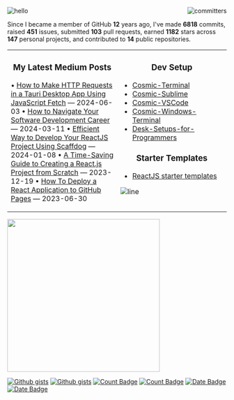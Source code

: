 <!-- “Wisdom tells me I am nothing. Love tells me I am everything. And between the two my life flows.” ― Nisargadatta Maharaj -->

<!-- Continuous Improvement Programme - CIP -->

<div>

<a href="https://user-badge.committers.top/australia/lifeparticle"><img src="https://user-badge.committers.top/australia/lifeparticle.svg" alt="committers" align="right" /></a>

<img src="https://user-images.githubusercontent.com/1612112/213943678-c34cb1a9-94f9-4be0-86dd-8e2227fa4b8c.gif" alt="hello"/>
<!-- https://cyber.dabamos.de/88x31/hell0.gif -->

Since I became a member of GitHub **12** years ago, I've made **6818** commits, raised **451** issues, submitted **103** pull requests, earned **1182** stars across **147** personal projects, and contributed to **14** public repositories.

<table>
<tr>
<td width="50%" valign="top">

<h3 align="center"> My Latest Medium Posts </h3>

<!-- blog starts -->
• [How to Make HTTP Requests in a Tauri Desktop App Using JavaScript Fetch](https://levelup.gitconnected.com/how-to-make-http-requests-in-a-tauri-desktop-app-using-javascript-fetch-0820dc39271b?source=rss-4430950b9342------2) — 2024-06-03
• [How to Navigate Your Software Development Career](https://levelup.gitconnected.com/how-to-navigate-your-software-development-career-b2f05f398672?source=rss-4430950b9342------2) — 2024-03-11
• [Efficient Way to Develop Your ReactJS Project Using Scaffdog](https://levelup.gitconnected.com/efficient-way-to-develop-your-reactjs-project-using-scaffdog-8d7ecddfbd29?source=rss-4430950b9342------2) — 2024-01-08
• [A Time-Saving Guide to Creating a React.js Project from Scratch](https://javascript.plainenglish.io/a-time-saving-guide-to-creating-a-react-js-project-from-scratch-50a8b4db1bed?source=rss-4430950b9342------2) — 2023-12-19
• [How To Deploy a React Application to GitHub Pages](https://javascript.plainenglish.io/how-to-deploy-a-react-application-to-github-pages-e4f8890e1213?source=rss-4430950b9342------2) — 2023-06-30
<!-- blog ends -->
     

 
</td>

     
<td width="50%" valign="top">

<h3 align="center"> Dev Setup </h3>

<div align="left">

- [Cosmic-Terminal](https://github.com/lifeparticle/Cosmic-Terminal)
- [Cosmic-Sublime](https://github.com/lifeparticle/Cosmic-Sublime)
- [Cosmic-VSCode](https://github.com/lifeparticle/Cosmic-VSCode)
- [Cosmic-Windows-Terminal](https://github.com/lifeparticle/Cosmic-Windows-Terminal)
- [Desk-Setups-for-Programmers](https://github.com/lifeparticle/Desk-Setups-for-Programmers)

<!-- | [Cosmic-Mac](https://github.com/lifeparticle/Cosmic-Mac)    | -->
</div>

<h3 align="center"> Starter Templates </h3>

- [ReactJS starter templates](https://github.com/lifeparticle/reactjs-starter-templates)


![line](https://user-images.githubusercontent.com/1612112/89610802-d9f02000-d8be-11ea-873f-aa51c23073e5.png)
</td>
</tr>

</table>

<!-- programmer_humor_img starts -->
<a href="https://imgur.com/r/ProgrammerHumor/fkSeIxN"><img max-height="400" width="350" src="https://i.imgur.com/fkSeIxN.jpg"></a>
<!-- programmer_humor_img ends -->

[![Github gists](https://gist-count.vercel.app/api?username=lifeparticle#gh-dark-mode-only)](https://gist.github.com/lifeparticle#gh-dark-mode-only)
[![Github gists](https://gist-count.vercel.app/api?username=lifeparticle#gh-light-mode-only)](https://gist.github.com/lifeparticle#gh-light-mode-only)
[![Count Badge][count-dark]](count#gh-dark-mode-only)
[![Count Badge][count-light]](count#gh-light-mode-only)
[![Date Badge][date-dark]](date#gh-dark-mode-only)
[![Date Badge][date-light]](date#gh-light-mode-only)

[count-dark]: https://komarev.com/ghpvc/?username=lifeparticle&style=flat&color=lightgrey&label=Profile%20Views#gh-dark-mode-only
[count-light]: https://komarev.com/ghpvc/?username=lifeparticle&style=flat&color=lightgrey&label=Profile%20Views#gh-light-mode-only

[date-dark]: https://img.shields.io/badge/Since-Jul,_2023-lightgrey#gh-light-mode-only
[date-light]: https://img.shields.io/badge/Since-Jul,_2023-lightgrey#gh-light-mode-only
     
[portfolio]: https://mahbub.ninja/
[gist]: https://gist.github.com/lifeparticle
[aurthohin]: https://github.com/lifeparticle/Aurthohin
